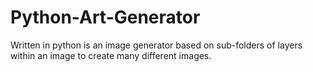 # Python-Art-Generator
Written in python is an image generator based on sub-folders of layers within an image to create many different images.
